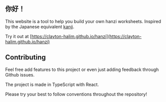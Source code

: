 ## 你好！

This website is a tool to help you build your own hanzi worksheets. Inspired by the Japanese equivalent [kanji](https://github.com/jensechu/kanji).

Try it out at [https://clayton-halim.github.io/hanzi](https://clayton-halim.github.io/hanzi)

## Contributing

Feel free add features to this project or even just adding feedback through Github issues.

The project is made in TypeScript with React.

Please try your best to follow conventions throughout the repository!

